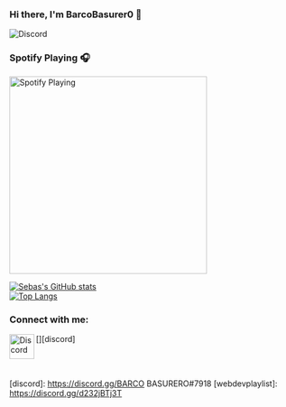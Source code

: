 ### Hi there, I'm BarcoBasurer0 👋

![Discord](https://img.shields.io/discord/720326694271189124?label=Discord&logo=Discord)


### Spotify Playing 🎧

[<img src="https://novatorem-seven-indol.vercel.app/api/spotify" alt="Spotify Playing" width="350" />](https://open.spotify.com/user/uliykakardo)

[![Sebas's GitHub stats](https://github-readme-stats.vercel.app/api?username=BarcoBasurer0&theme=radical)](https://github.com/BarcoBasurer0/github-readme-stats)
<br>
[![Top Langs](https://github-readme-stats.vercel.app/api/top-langs/?username=BarcoBasurer0&layout=compact&theme=radical)](https://github.com/BarcoBasurer0/github-readme-stats)

### Connect with me:
[<img align="left" alt="Discord" width="44px" src="https://i.ibb.co/YtNhB1V/icons8-discord-new-logo-48.png" />][discord]

<br/> <br/>

[discord]: https://discord.gg/BARCO BASURERO#7918
[webdevplaylist]: https://discord.gg/d232jBTj3T
